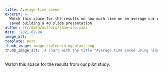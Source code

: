 ```yaml
---
title: Average time saved
excerpt: >-
  Watch this space for the results on how much time on an average our users
  saved building a 40 slide presentation
author: src/data/authors/jane-doe.yaml
date: '2021-02-04'
image_alt: ''
template: post
thumb_image: images/splendid-eggplant.png
thumb_image_alt: 'A chart with the title "Average time saved using nimdone"'
---
```


Watch this space for the results from our pilot study.
